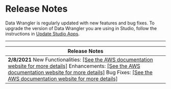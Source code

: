 # Release Notes<a name="data-wrangler-release-notes"></a>

Data Wrangler is regularly updated with new features and bug fixes\. To upgrade the version of Data Wrangler you are using in Studio, follow the instructions in [Update Studio Apps](studio-tasks-update-apps.md)\.


****  

| Release Notes | 
| --- | 
|  **2/8/2021**  New Functionalities: [\[See the AWS documentation website for more details\]](http://docs.aws.amazon.com/sagemaker/latest/dg/data-wrangler-release-notes.html) Enhancements: [\[See the AWS documentation website for more details\]](http://docs.aws.amazon.com/sagemaker/latest/dg/data-wrangler-release-notes.html) Bug Fixes: [\[See the AWS documentation website for more details\]](http://docs.aws.amazon.com/sagemaker/latest/dg/data-wrangler-release-notes.html)  | 
